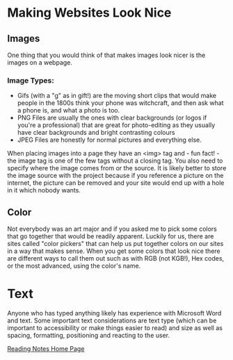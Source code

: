 # Making Websites Look Nice

## Images
One thing that you would think of that makes images look nicer is the images on a webpage.

 ### Image Types:
- Gifs (with a "g" as in gift!) are the moving short clips that would make people in the 1800s think your phone was witchcraft, and then ask what a phone is, and what a photo is too.
- PNG Files are usually the ones with clear backgrounds (or logos if you're a professional) that are great for photo-editing as they usually have clear backgrounds and bright contrasting colours
- JPEG Files are honestly for normal pictures and everything else.

When placing images into a page they have an \<img> tag and - fun fact! - the image tag is one of the few tags without a closing tag. You also need to specify where the image comes from or the source. It is likely better to store the image source with the project because if you reference a picture on the internet, the picture can be removed and your site would end up with a hole in it which nobody wants.

## Color
Not everybody was an art major and if you asked me to pick some colors that go together that would be readily apparent. Luckily for us, there are sites called "color pickers" that can help us put together colors on our sites in a way that makes sense. When you get some colors that look nice there are different ways to call them out such as with RGB (not KGB!), Hex codes, or the most advanced, using the color's name.

# Text
Anyone who has typed anything likely has experience with Microsoft Word and text. Some important text considerations are text type (which can be important to accessibility or make things easier to read) and size as well as spacing, formatting, positioning and reacting to the user. 


[Reading Notes Home Page](README.md)